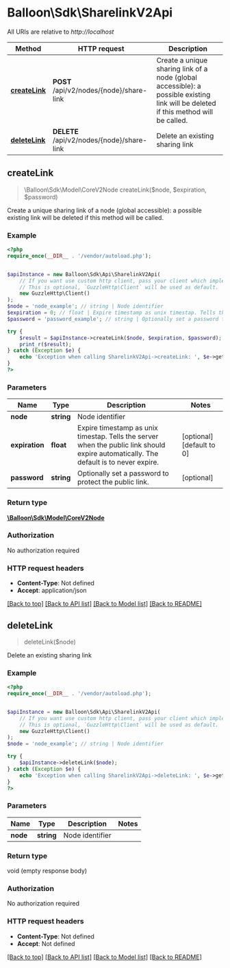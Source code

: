 # Balloon\Sdk\SharelinkV2Api

All URIs are relative to *http://localhost*

Method | HTTP request | Description
------------- | ------------- | -------------
[**createLink**](SharelinkV2Api.md#createLink) | **POST** /api/v2/nodes/{node}/share-link | Create a unique sharing link of a node (global accessible): a possible existing link will be deleted if this method will be called.
[**deleteLink**](SharelinkV2Api.md#deleteLink) | **DELETE** /api/v2/nodes/{node}/share-link | Delete an existing sharing link



## createLink

> \Balloon\Sdk\Model\CoreV2Node createLink($node, $expiration, $password)

Create a unique sharing link of a node (global accessible): a possible existing link will be deleted if this method will be called.

### Example

```php
<?php
require_once(__DIR__ . '/vendor/autoload.php');


$apiInstance = new Balloon\Sdk\Api\SharelinkV2Api(
    // If you want use custom http client, pass your client which implements `GuzzleHttp\ClientInterface`.
    // This is optional, `GuzzleHttp\Client` will be used as default.
    new GuzzleHttp\Client()
);
$node = 'node_example'; // string | Node identifier
$expiration = 0; // float | Expire timestamp as unix timestap. Tells the server when the public link should expire automatically. The default is to never expire.
$password = 'password_example'; // string | Optionally set a password to protect the public link.

try {
    $result = $apiInstance->createLink($node, $expiration, $password);
    print_r($result);
} catch (Exception $e) {
    echo 'Exception when calling SharelinkV2Api->createLink: ', $e->getMessage(), PHP_EOL;
}
?>
```

### Parameters


Name | Type | Description  | Notes
------------- | ------------- | ------------- | -------------
 **node** | **string**| Node identifier |
 **expiration** | **float**| Expire timestamp as unix timestap. Tells the server when the public link should expire automatically. The default is to never expire. | [optional] [default to 0]
 **password** | **string**| Optionally set a password to protect the public link. | [optional]

### Return type

[**\Balloon\Sdk\Model\CoreV2Node**](../Model/CoreV2Node.md)

### Authorization

No authorization required

### HTTP request headers

- **Content-Type**: Not defined
- **Accept**: application/json

[[Back to top]](#) [[Back to API list]](../../README.md#documentation-for-api-endpoints)
[[Back to Model list]](../../README.md#documentation-for-models)
[[Back to README]](../../README.md)


## deleteLink

> deleteLink($node)

Delete an existing sharing link

### Example

```php
<?php
require_once(__DIR__ . '/vendor/autoload.php');


$apiInstance = new Balloon\Sdk\Api\SharelinkV2Api(
    // If you want use custom http client, pass your client which implements `GuzzleHttp\ClientInterface`.
    // This is optional, `GuzzleHttp\Client` will be used as default.
    new GuzzleHttp\Client()
);
$node = 'node_example'; // string | Node identifier

try {
    $apiInstance->deleteLink($node);
} catch (Exception $e) {
    echo 'Exception when calling SharelinkV2Api->deleteLink: ', $e->getMessage(), PHP_EOL;
}
?>
```

### Parameters


Name | Type | Description  | Notes
------------- | ------------- | ------------- | -------------
 **node** | **string**| Node identifier |

### Return type

void (empty response body)

### Authorization

No authorization required

### HTTP request headers

- **Content-Type**: Not defined
- **Accept**: Not defined

[[Back to top]](#) [[Back to API list]](../../README.md#documentation-for-api-endpoints)
[[Back to Model list]](../../README.md#documentation-for-models)
[[Back to README]](../../README.md)


